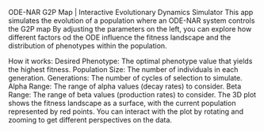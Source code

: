 ODE-NAR G2P Map | 
Interactive Evolutionary Dynamics Simulator
This app simulates the evolution of a population where an ODE-NAR system controls the G2P map By adjusting the parameters on the left, you can explore how different factors od the ODE influence the fitness landscape and the distribution of phenotypes within the population.

How it works:
Desired Phenotype: The optimal phenotype value that yields the highest fitness.
Population Size: The number of individuals in each generation.
Generations: The number of cycles of selection to simulate.
Alpha Range: The range of alpha values (decay rates) to consider.
Beta Range: The range of beta values (production rates) to consider.
The 3D plot shows the fitness landscape as a surface, with the current population represented by red points. You can interact with the plot by rotating and zooming to get different perspectives on the data.
